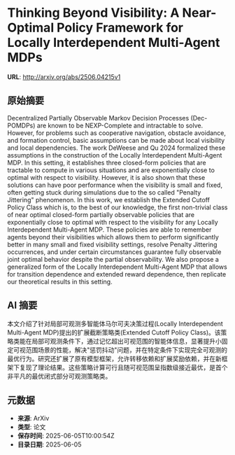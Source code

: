 # Thinking Beyond Visibility: A Near-Optimal Policy Framework for Locally Interdependent Multi-Agent MDPs

**URL**: http://arxiv.org/abs/2506.04215v1

## 原始摘要

Decentralized Partially Observable Markov Decision Processes (Dec-POMDPs) are
known to be NEXP-Complete and intractable to solve. However, for problems such
as cooperative navigation, obstacle avoidance, and formation control, basic
assumptions can be made about local visibility and local dependencies. The work
DeWeese and Qu 2024 formalized these assumptions in the construction of the
Locally Interdependent Multi-Agent MDP. In this setting, it establishes three
closed-form policies that are tractable to compute in various situations and
are exponentially close to optimal with respect to visibility. However, it is
also shown that these solutions can have poor performance when the visibility
is small and fixed, often getting stuck during simulations due to the so called
"Penalty Jittering" phenomenon. In this work, we establish the Extended Cutoff
Policy Class which is, to the best of our knowledge, the first non-trivial
class of near optimal closed-form partially observable policies that are
exponentially close to optimal with respect to the visibility for any Locally
Interdependent Multi-Agent MDP. These policies are able to remember agents
beyond their visibilities which allows them to perform significantly better in
many small and fixed visibility settings, resolve Penalty Jittering
occurrences, and under certain circumstances guarantee fully observable joint
optimal behavior despite the partial observability. We also propose a
generalized form of the Locally Interdependent Multi-Agent MDP that allows for
transition dependence and extended reward dependence, then replicate our
theoretical results in this setting.


## AI 摘要

本文介绍了针对局部可观测多智能体马尔可夫决策过程(Locally Interdependent Multi-Agent MDP)提出的扩展截断策略类(Extended Cutoff Policy Class)。该策略类能在局部可观测条件下，通过记忆超出可视范围的智能体信息，显著提升小固定可视范围场景的性能，解决"惩罚抖动"问题，并在特定条件下实现完全可观测的最优行为。研究还扩展了原有模型框架，允许转移依赖和扩展奖励依赖，并在新框架下复现了理论结果。这些策略计算可行且随可视范围呈指数级接近最优，是首个非平凡的最优闭式部分可观测策略类。

## 元数据

- **来源**: ArXiv
- **类型**: 论文
- **保存时间**: 2025-06-05T10:00:54Z
- **目录日期**: 2025-06-05
